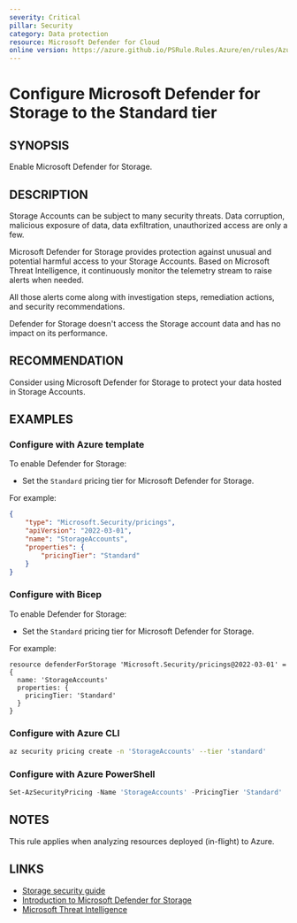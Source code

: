 ```yaml
---
severity: Critical
pillar: Security
category: Data protection
resource: Microsoft Defender for Cloud
online version: https://azure.github.io/PSRule.Rules.Azure/en/rules/Azure.Defender.Storage/
---
```


# Configure Microsoft Defender for Storage to the Standard tier

## SYNOPSIS

Enable Microsoft Defender for Storage.

## DESCRIPTION

Storage Accounts can be subject to many security threats.
Data corruption, malicious exposure of data, data exfiltration, unauthorized access are only a few.

Microsoft Defender for Storage provides protection against unusual and potential harmful access to your Storage Accounts.
Based on Microsoft Threat Intelligence, it continuously monitor the telemetry stream to raise alerts when needed.

All those alerts come along with investigation steps, remediation actions, and security recommendations.

Defender for Storage doesn't access the Storage account data and has no impact on its performance.

## RECOMMENDATION

Consider using Microsoft Defender for Storage to protect your data hosted in Storage Accounts.

## EXAMPLES

### Configure with Azure template

To enable Defender for Storage:

- Set the `Standard` pricing tier for Microsoft Defender for Storage.

For example:

```json
{
    "type": "Microsoft.Security/pricings",
    "apiVersion": "2022-03-01",
    "name": "StorageAccounts",
    "properties": {
        "pricingTier": "Standard"
    }
}
```

### Configure with Bicep

To enable Defender for Storage:

- Set the `Standard` pricing tier for Microsoft Defender for Storage.

For example:

```bicep
resource defenderForStorage 'Microsoft.Security/pricings@2022-03-01' = {
  name: 'StorageAccounts'
  properties: {
    pricingTier: 'Standard'
  }
}
```

### Configure with Azure CLI

```bash
az security pricing create -n 'StorageAccounts' --tier 'standard'
```

### Configure with Azure PowerShell

```powershell
Set-AzSecurityPricing -Name 'StorageAccounts' -PricingTier 'Standard'
```

## NOTES

This rule applies when analyzing resources deployed (in-flight) to Azure.

## LINKS

- [Storage security guide](https://docs.microsoft.com/azure/storage/blobs/security-recommendations?toc=%2Fazure%2Fsecurity%2Ffundamentals%2Ftoc.json&bc=%2Fazure%2Fsecurity%2Fbreadcrumb%2Ftoc.json)
- [Introduction to Microsoft Defender for Storage](https://docs.microsoft.com/azure/defender-for-cloud/defender-for-storage-introduction)
- [Microsoft Threat Intelligence](https://www.microsoft.com/en-us/insidetrack/microsoft-uses-threat-intelligence-to-protect-detect-and-respond-to-threats)
